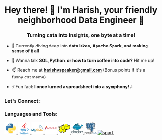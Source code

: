 <h1 align="center">Hey there! 👋 I'm Harish, your friendly neighborhood Data Engineer 🚀</h1>

<h3 align="center">Turning data into insights, one byte at a time!</h3>

- 🌱 Currently diving deep into **data lakes, Apache Spark, and making sense of it all**

- 💬 Wanna talk **SQL, Python, or how to turn coffee into code?** Hit me up!

- 📫 Reach me at **harishvspeaker@gmail.com** (Bonus points if it's a funny cat meme)

- ⚡ Fun fact: **I once turned a spreadsheet into a symphony!** 🎶

<h3 align="left">Let's Connect:</h3>
<p align="left">
</p>

<h3 align="left">Languages and Tools:</h3>
<p align="left"> 
    <a href="https://www.python.org/" target="_blank" rel="noreferrer"> 
        <img src="https://raw.githubusercontent.com/devicons/devicon/master/icons/python/python-original.svg" alt="python" width="40" height="40"/> 
    </a> 
    <a href="https://www.java.com" target="_blank" rel="noreferrer"> 
        <img src="https://raw.githubusercontent.com/devicons/devicon/master/icons/java/java-original.svg" alt="java" width="40" height="40"/> 
    </a> 
    <a href="https://www.sql.org/" target="_blank" rel="noreferrer"> 
        <img src="https://raw.githubusercontent.com/devicons/devicon/master/icons/mysql/mysql-original-wordmark.svg" alt="sql" width="40" height="40"/> 
    </a> 
    <a href="https://www.apache.org/" target="_blank" rel="noreferrer"> 
        <img src="https://raw.githubusercontent.com/devicons/devicon/master/icons/apache/apache-original-wordmark.svg" alt="apache" width="40" height="40"/> 
    </a> 
    <a href="https://hadoop.apache.org/" target="_blank" rel="noreferrer"> 
        <img src="https://raw.githubusercontent.com/devicons/devicon/master/icons/hadoop/hadoop-original.svg" alt="hadoop" width="40" height="40"/> 
    </a> 
    <a href="https://www.docker.com/" target="_blank" rel="noreferrer"> 
        <img src="https://raw.githubusercontent.com/devicons/devicon/master/icons/docker/docker-original-wordmark.svg" alt="docker" width="40" height="40"/> 
    </a> 
    <a href="https://www.postgresql.org" target="_blank" rel="noreferrer"> 
        <img src="https://raw.githubusercontent.com/devicons/devicon/master/icons/postgresql/postgresql-original-wordmark.svg" alt="postgresql" width="40" height="40"/> 
    </a> 
    <a href="https://www.spark.apache.org/" target="_blank" rel="noreferrer"> 
        <img src="https://raw.githubusercontent.com/devicons/devicon/master/icons/spark/spark-original-wordmark.svg" alt="spark" width="40" height="40"/> 
    </a> 
</p>

<!-- Your CSS styles remain unchanged -->

